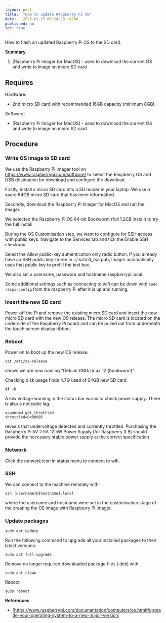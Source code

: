 ```yaml
---
layout: post
title:  "How to update Raspberry Pi OS"
date:   2025-01-15 00:24:28 +1100
published: no
toc: true
---
```


How to flash an updated Raspberry Pi OS to the SD card.

**Summary**

1. [Raspberry Pi Imager for MacOS] - used to download the current OS and write to image on micro SD card


## Requires

Hardware:

- 2nd micro SD card with recommended 16GB capacity (minimum 8GB).

Software:

- [Raspberry Pi Imager for MacOS] - used to download the current OS and write to image on micro SD card

## Procedure

### Write OS image to SD card

We use the Raspberry Pi Imager tool on https://www.raspberrypi.com/software/ to select the Raspberry OS and USB destination for download and configure the download.

Firstly, install a micro SD card into a SD reader in your laptop. We use a spare 64GB micro SD card that has been reformatted.

Secondly, download the Raspberry Pi Imager for MacOS and run the Imager.

We selected the Raspberry Pi OS 64-bit Bookworm (full 1.2GB install) to try the full install.

During the OS Customisation step, we want to configure for SSH access with public keys. Navigate to the Services tab and tick the Enable SSH checkbox.

Select the Allow public-key authentication only radio button. If you already have an SSH public key stored in ~/.ssh/id_rsa.pub, Imager automatically uses that public key to prefill the text box.

We also set a username, password and hostname raspberrypi.local.

Some additional settings such as connecting to wifi can be down with `sudo raspi-config` from the raspberry Pi after it is up and running.

### Insert the new SD card

Power off the Pi and remove the existing micro SD card and insert the new micro SD card with the new OS release. The micro SD card is located on the underside of the Raspberry Pi board and can be pulled out from underneath the touch screen display ribbon.

### Reboot

Power on to boot up the new OS release.

`cat /etc/os-release`

shows we are now running "Debian GNU/Linux 12 (bookworm)".

Checking disk usage finds 4.7G used of 64GB new SD card.

`df -h`

A low voltage warning in the status bar warns to check power supply. There is also a noticable lag.

```
vcgencmd get_throttled
throttled=0x50005
```

reveals that undervoltage detected and currently throttled. Purchasing the Raspberry Pi 5V 2.5A 12.5W Power Supply (for Raspberry 3 B) should provide the necessary stable power supply at the correct specification.


### Network

Click the network icon in status menu to connect to wifi.


### SSH

We can connect to the machine remotely with:

`ssh [username]@[hostname].local`

where the username and hostname were set in the customisation stage of the creating the OS image with Raspberry Pi Imager.

### Update packages

`sudo apt update`

Run the following command to upgrade all your installed packages to their latest versions:

`sudo apt full-upgrade`

Remove no longer required downloaded package files (.deb) with

`sudo apt clean`

Reboot

`sudo reboot`



**References**


- [https://www.raspberrypi.com/documentation/computers/os.html#upgrade-your-operating-system-to-a-new-major-version]
